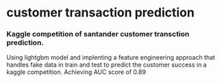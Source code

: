 # customer transaction prediction
### Kaggle competition of santander customer transction prediction.
Using lightgbm model and implenting a feature engineering approach that handles fake data in train and test to predict the customer success in a kaggle competition.
Achieving AUC score of 0.89
